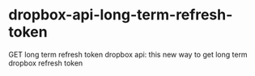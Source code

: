# dropbox-api-long-term-refresh-token
GET long term refresh token dropbox api:
this new way to get long term dropbox refresh token


